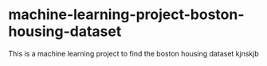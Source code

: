 # machine-learning-project-boston-housing-dataset
 This is a machine learning project to find the boston housing dataset 
kjnskjb
